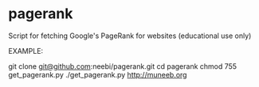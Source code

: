 pagerank
========

Script for fetching Google's PageRank for websites (educational use only)

EXAMPLE:

git clone git@github.com:neebi/pagerank.git
cd pagerank
chmod 755 get_pagerank.py 
./get_pagerank.py http://muneeb.org

 
